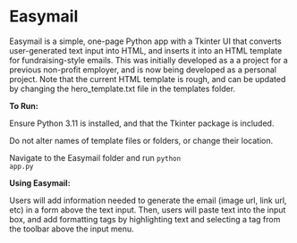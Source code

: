 # Easymail

Easymail is a simple, one-page Python app with a Tkinter UI that converts user-generated text input into HTML, and inserts it into an HTML template for fundraising-style emails. This was initially developed as a a project for a previous non-profit employer, and is now being developed as a personal project. Note that the current HTML template is rough, and can be updated by changing the hero_template.txt file in the templates folder.

<strong>To Run:</strong>

Ensure Python 3.11 is installed, and that the Tkinter package is included.

Do not alter names of template files or folders, or change their location.

Navigate to the Easymail folder and run <code>python app.py</code>

<strong>Using Easymail:</strong>

Users will add information needed to generate the email (image url, link url, etc) in a form above the text input. Then, users will paste text into the input box, and add formatting tags by highlighting text and selecting a tag from the toolbar above the input menu.
